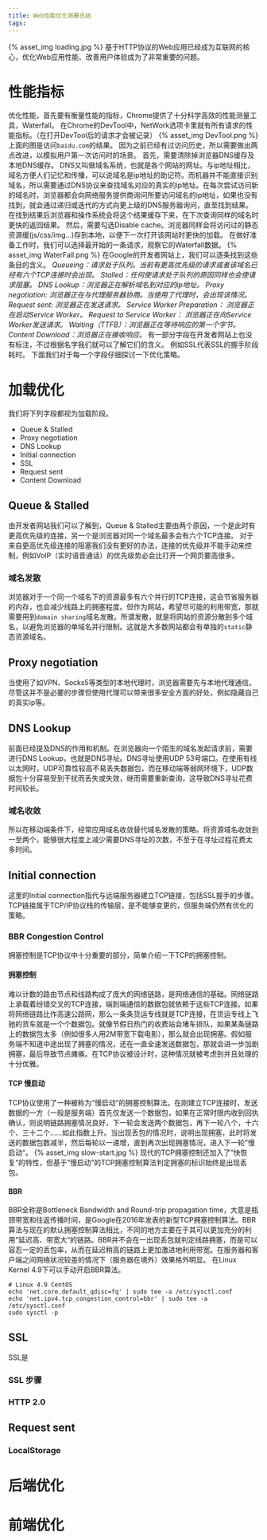```yaml
---
title: Web性能优化简要总结
tags:
---
```

{% asset_img loading.jpg %}
基于HTTP协议的Web应用已经成为互联网的核心，优化Web应用性能、改善用户体验成为了非常重要的问题。
<!--more-->
# 性能指标
优化性能，首先要有衡量性能的指标，Chrome提供了十分科学高效的性能测量工具，Waterfall。
在Chrome的DevTool中，NetWork选项卡里就有所有请求的性能指标。（在打开DevTool后的请求才会被记录）
{% asset_img DevTool.png %}
上面的图是访问`baidu.com`的结果。
因为之前已经有过访问历史，所以需要做出两点改进，以模拟用户第一次访问时的场景。
首先，需要清除掉浏览器DNS缓存及本地DNS缓存。
DNS又叫做域名系统，也就是各个网站的网址。与ip地址相比，域名方便人们记忆和传播，可以说域名是ip地址的助记符。而机器并不能直接识别域名，所以需要通过DNS协议来查找域名对应的真实的ip地址。在每次尝试访问新的域名时，浏览器都会向网络服务提供商询问所要访问域名的ip地址，如果也没有找到，就会通过递归或迭代的方式向更上级的DNS服务器询问，直至找到结果。在找到结果后浏览器和操作系统会将这个结果缓存下来，在下次查询同样的域名时更快的返回结果。
然后，需要勾选Disable cache。浏览器同样会将访问过的静态资源缓(js/css/img...)存到本地，以便下一次打开该网站时更快的加载。
在做好准备工作时，我们可以选择最开始的一条请求，观察它的Waterfall数据。
{% asset_img WaterFall.png %}
在Google的开发者网站上，我们可以逐条找到这些条目的含义。
*Queueing：请求处于队列。当前有更高优先级的请求或者该域名已经有六个TCP连接时会出现。*
*Stalled：任何使请求处于队列的原因同样也会使请求阻塞。*
*DNS Lookup：浏览器正在解析域名到对应的ip地址。*
*Proxy negotiation: 浏览器正在与代理服务器协商。当使用了代理时，会出现该情况。*
*Request sent: 浏览器正在发送请求。*
*Service Worker Preparation： 浏览器正在启动Service Worker。*
*Request to Service Worker： 浏览器正在向Service Worker发送请求。*
*Waiting（TTFB）：浏览器正在等待响应的第一个字节。*
*Content Download：浏览器正在接收响应。*
有一部分字段在开发者网站上也没有标注，不过根据名字我们就可以了解它们的含义。
例如SSL代表SSL的握手阶段耗时。
下面我们对于每一个字段仔细探讨一下优化策略。
# 加载优化
我们将下列字段都视为加载阶段。
* Queue & Stalled
* Proxy negotiation
* DNS Lookup
* Initial connection
* SSL
* Request sent
* Content Download
## Queue & Stalled
由开发者网站我们可以了解到，Queue & Stalled主要由两个原因，一个是此时有更高优先级的连接，另一个是浏览器对同一个域名最多会有六个TCP连接。
对于来自更高优先级连接的阻塞我们没有更好的办法，连接的优先级并不能手动来控制，例如VoIP（实时语音通话）的优先级势必会比打开一个网页要高很多。
### 域名发散
浏览器对于一个同一个域名下的资源最多有六个并行的TCP连接，这会节省服务器的内存，也会减少线路上的拥塞程度。但作为网站，希望尽可能的利用带宽，那就需要用到`domain sharing`域名发散。所谓发散，就是将网站的资源分散到多个域名，以避免浏览器的单域名并行限制。这就是大多数网站都会有单独的`static`静态资源域名。
## Proxy negotiation
当使用了如VPN、Socks5等类型的本地代理时，浏览器需要先与本地代理通信。尽管这并不是必要的步骤但使用代理可以带来很多安全方面的好处，例如隐藏自己的真实ip等。
## DNS Lookup
前面已经提及DNS的作用和机制。在浏览器向一个陌生的域名发起请求前，需要进行DNS Lookup，也就是DNS寻址。DNS寻址使用UDP 53号端口。在使用有线以太网时，UDP可靠性较高不易丢失数据包，而在移动端等弱网环境下，UDP数据包十分容易受到干扰而丢失或失效，继而需要重新查询，这导致DNS寻址花费时间较长。
### 域名收敛
所以在移动端条件下，经常应用域名收敛替代域名发散的策略。将资源域名收敛到一至两个，能够很大程度上减少需要DNS寻址的次数，不至于在寻址过程花费太多时间。
## Initial connection
这里的Initial connection指代与远端服务器建立TCP链接，包括SSL握手的步骤。TCP链接属于TCP/IP协议栈的传输层，是不能够变更的，但服务端仍然有优化的策略。
### BBR Congestion Control
拥塞控制是TCP协议中十分重要的部分，简单介绍一下TCP的拥塞控制。  
#### 拥塞控制
难以计数的路由节点和线路构成了庞大的网络链路，是网络通信的基础。网络链路上承载着纷错交叉的TCP连接，端到端通信的数据包就依赖于这些TCP连接。如果将网络链路比作高速公路网，那么一条条货运专线就是TCP连接，在货运专线上飞驰的货车就是一个个数据包。就像节假日热门的收费站会堵车排队，如果某条链路上的数据包太多（例如很多人用2M带宽下载电影），那么就会出现拥塞。假如服务端不知道中途出现了拥塞的情况，还在一直全速发送数据包，那就会进一步加剧拥塞，最后导致节点瘫痪。在TCP协议被设计时，这种情况就被考虑到并且处理的十分优雅。
#### TCP 慢启动
TCP协议使用了一种被称为“慢启动”的拥塞控制算法。在刚建立TCP连接时，发送数据的一方（一般是服务端）首先仅发送一个数据包，如果在正常时限内收到回执确认，则说明链路拥塞情况良好，下一轮会发送两个数据包，再下一轮八个，十六个、三十二个……如此指数上升。当出现丢包的情况时，说明出现拥塞，此时将发送的数据包数减半，然后每轮以一递增，直到再次出现拥塞情况，进入下一轮”慢启动“。
{% asset_img slow-start.jpg %}
现代的TCP拥塞控制还加入了”快恢复“的特性，但基于”慢启动”的TCP拥塞控制算法判定拥塞的标识始终是出现丢包。
#### BBR
BBR全称是Bottleneck Bandwidth and Round-trip propagation time，大意是瓶颈带宽和往返传播时间，是Google在2016年发表的新型TCP拥塞控制算法。BBR算法与现在的默认拥塞控制算法相比，不同的地方主要在于其可以更加充分的利用“延迟高、带宽大“的链路。BBR并不会在一出现丢包就判定线路拥塞，而是可以容忍一定的丢包率，从而在延迟稍高的链路上更加激进地利用带宽。在服务器和客户端之间网络状况较差的情况下（服务器在境外）效果格外明显。
在Linux Kernel 4.9下可以手动开启BBR算法。
```
# Linux 4.9 CentOS
echo 'net.core.default_qdisc=fq' | sudo tee -a /etc/sysctl.conf
echo 'net.ipv4.tcp_congestion_control=bbr' | sudo tee -a /etc/sysctl.conf
sudo sysctl -p
```
## SSL
SSL是
### SSL 步骤
### HTTP 2.0
## Request sent
### LocalStorage
# 后端优化
# 前端优化